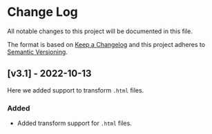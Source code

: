 
# Change Log
All notable changes to this project will be documented in this file.
 
The format is based on [Keep a Changelog](http://keepachangelog.com/)
and this project adheres to [Semantic Versioning](http://semver.org/).
 
## [v3.1] - 2022-10-13
 
Here we added support to transform `.html` files.
 
### Added
- Added transform support for `.html` files.
 